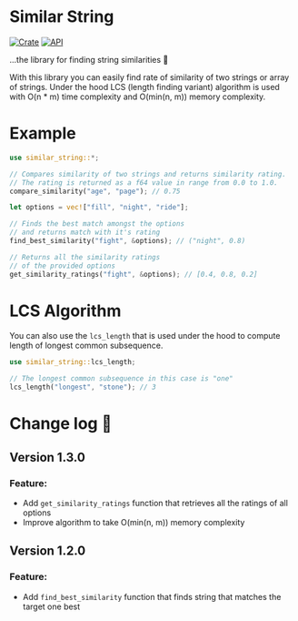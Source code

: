 # Similar String
[![Crate](https://img.shields.io/crates/v/similar-string.svg)](https://crates.io/crates/similar-string)
[![API](https://docs.rs/rand/badge.svg)](https://docs.rs/similar-string/)

...the library for finding string similarities 🔎
 
With this library you can easily find rate of similarity of two strings or array of strings.
Under the hood LCS (length finding variant) algorithm is used with O(n * m) time complexity and O(min(n, m)) memory complexity.

# Example
```rust
use similar_string::*;

// Compares similarity of two strings and returns similarity rating.
// The rating is returned as a f64 value in range from 0.0 to 1.0.
compare_similarity("age", "page"); // 0.75

let options = vec!["fill", "night", "ride"];

// Finds the best match amongst the options
// and returns match with it's rating
find_best_similarity("fight", &options); // ("night", 0.8)

// Returns all the similarity ratings
// of the provided options
get_similarity_ratings("fight", &options); // [0.4, 0.8, 0.2]
```

# LCS Algorithm

You can also use the `lcs_length` that is used under the hood to compute length of longest common subsequence.

```rust
use similar_string::lcs_length;

// The longest common subsequence in this case is "one"
lcs_length("longest", "stone"); // 3
```

# Change log 🚀

## Version 1.3.0
### Feature:
- Add `get_similarity_ratings` function that retrieves all the ratings of all options
- Improve algorithm to take O(min(n, m)) memory complexity

## Version 1.2.0
### Feature:
- Add `find_best_similarity` function that finds string that matches the target one best